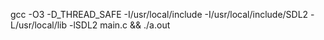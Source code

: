 gcc -O3 -D_THREAD_SAFE -I/usr/local/include -I/usr/local/include/SDL2 -L/usr/local/lib -lSDL2 main.c && ./a.out